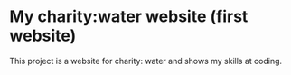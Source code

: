 # My charity:water website (first website)
This project is a website for charity: water and shows my skills at coding.
